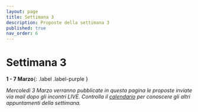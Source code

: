 ```yaml
---
layout: page
title: Settimana 3
description: Proposte della settimana 3
published: true
nav_order: 6
---
```


# Settimana 3

**1 - 7 Marzo**{: .label .label-purple }

_Mercoledì 3 Marzo verranno pubblicate in questa pagina le proposte inviate via mail dopo gli incontri LIVE. Controlla il [calendario](../calendario) per conoscere gli altri appuntamenti della settimana._


